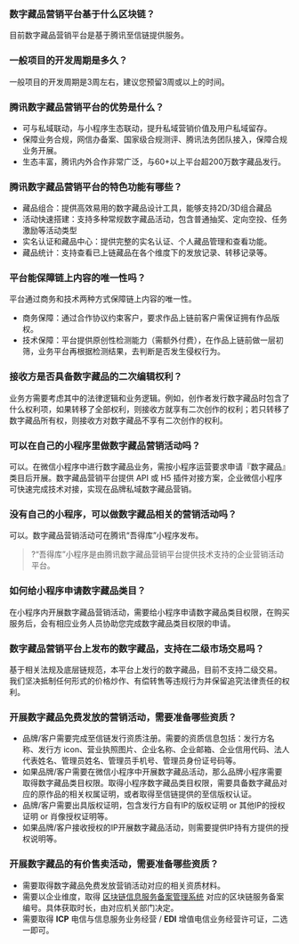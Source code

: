 ### 数字藏品营销平台基于什么区块链？
目前数字藏品营销平台是基于腾讯至信链提供服务。

### 一般项目的开发周期是多久？
一般项目的开发周期是3周左右，建议您预留3周或以上的时间。

### 腾讯数字藏品营销平台的优势是什么？
- 可与私域联动，与小程序生态联动，提升私域营销价值及用户私域留存。
- 保障业务合规，网信办备案、国家级合规测评、腾讯法务团队接入，保障合规业务开展。
- 生态丰富，腾讯内外合作非常广泛，与60+以上平台超200万数字藏品发行。

### 腾讯数字藏品营销平台的特色功能有哪些？
- 藏品组合：提供高效易用的数字藏品设计工具，能够支持2D/3D组合藏品
- 活动快速搭建：支持多种常规数字藏品活动，包含普通抽奖、定向空投、任务激励等活动类型
- 实名认证和藏品中心：提供完整的实名认证、个人藏品管理和查看功能。
- 藏品统计：支持查看已上链藏品在各个维度下的发放记录、转移记录等。

### 平台能保障链上内容的唯一性吗？
平台通过商务和技术两种方式保障链上内容的唯一性。
- 商务保障：通过合作协议约束客户，要求作品上链前客户需保证拥有作品版权。
- 技术保障：平台提供原创性检测能力（需额外付费），在作品上链前做一层初筛，业务平台再根据检测结果，去判断是否发生侵权行为。

### 接收方是否具备数字藏品的二次编辑权利？
业务方需要考虑其中的法律逻辑和业务逻辑。例如，创作者发行数字藏品时包含了什么权利项，如果转移了全部权利，则接收方就享有二次创作的权利；若只转移了数字藏品所有权，则接收方对数字藏品不享有二次创作的权利。

### 可以在自己的小程序里做数字藏品营销活动吗？
可以。在微信小程序中进行数字藏品业务，需按小程序运营要求申请『数字藏品』类目后开展。数字藏品营销平台提供 API 或 H5 插件对接方案，企业微信小程序可快速完成技术对接，实现在品牌私域数字藏品营销。

### 没有自己的小程序，可以做数字藏品相关的营销活动吗？
可以。数字藏品营销活动可在腾讯“吾得库”小程序发布。
>?“吾得库”小程序是由腾讯数字藏品营销平台提供技术支持的企业营销活动平台。

### 如何给小程序申请数字藏品类目？
在小程序内开展数字藏品营销活动，需要给小程序申请数字藏品类目权限，在购买服务后，会有相应业务人员协助您完成数字藏品类目权限的申请。

### 数字藏品营销平台上发布的数字藏品，支持在二级市场交易吗？
基于相关法规及底层链规范，本平台上发行的数字藏品，目前不支持二级交易。
我们坚决抵制任何形式的价格炒作、有偿转售等违规行为并保留追究法律责任的权利。


### 开展数字藏品免费发放的营销活动，需要准备哪些资质？
- 品牌/客户需要完成至信链发行资质注册。需要的资质信息包括：发行方名称、发行方 icon、营业执照图片、企业名称、企业邮箱、企业信用代码、法人代表姓名、管理员姓名、管理员手机号、管理员身份证号码等。
- 如果品牌/客户需要在微信小程序中开展数字藏品活动，那么品牌小程序需要取得数字藏品类目权限。取得小程序数字藏品类目权限，需要具备数字藏品对应的原作品的相关权属证明，或者取得至信链提供的至信版权认证。
- 品牌/客户需要出具版权证明，包含发行方自有IP的版权证明 or 其他IP的授权证明 or 肖像授权证明等。
- 如果品牌/客户接收授权的IP开展数字藏品活动，则需要提供IP持有方提供的授权说明等。


### 开展数字藏品的有价售卖活动，需要准备哪些资质？
- 需要取得数字藏品免费发放营销活动对应的相关资质材料。
- 需要以企业维度，取得 [区块链信息服务备案管理系统](https://bcbeian.ifcert.cn/index) 对应的区块链服务备案编号。具体获取时长，由对应机关部门决定。
- 需要取得 **ICP** 电信与信息服务业务经营 / **EDI** 增值电信业务经营许可证，二选一即可。
